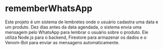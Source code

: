 # rememberWhatsApp
Este projeto é um sistema de lembretes onde o usuário cadastra uma data e um produto. Dez dias antes da data agendada, o sistema envia uma mensagem pelo WhatsApp para lembrar o usuário sobre o produto. Ele utiliza Node.js para o backend, Firestore para armazenar os dados e o Venom-Bot para enviar as mensagens automaticamente.
